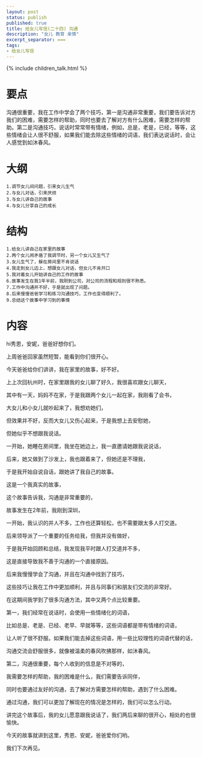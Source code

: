 ```yaml
---
layout: post
status: publish
published: true
title: 给女儿写信(二十四) 沟通
description: "女儿 教育 亲情"
excerpt_separator: ===
tags:
- 给女儿写信
---
```


{% include children_talk.html %}


# 要点

沟通很重要，我在工作中学会了两个技巧，第一是沟通非常重要，我们要告诉对方我们的困难，需要怎样的帮助，同时也要去了解对方有什么困难，需要怎样的帮助。第二是沟通技巧，说话时常常带有情绪，例如，总是，老是，已经，等等，这些情绪会让人很不舒服，如果我们能去除这些情绪的词语，我们表达说话时，会让人感觉到如沐春风。

# 大纲

	1.调节女儿间问题，引来女儿生气
	2.与女儿对话，引来厌烦
	3.与女儿讲自己的故事
	4.与女儿分享自己的成长

# 结构

	1.给女儿讲自己在家里的故事
	2.两个女儿闹矛盾了我调节时，另一个女儿又生气了
	3.女儿生气了，躲在房间里不肯说话
	4.我走到女儿边上，想跟女儿对话，但女儿不肯开口
	5.我对着女儿开始讲自己的工作的故事
	6.故事发生在我1年半前，我刚到公司，对公司的流程和规则很不熟悉。
	7.工作中沟通并不好，于是就出现了问题。
	8.后来慢慢爸爸学习和练习沟通技巧，工作也变得顺利了。
	9.总结这个故事中学习到的事情

# 内容

hi秀恩，安妮，爸爸好想你们。

上周爸爸回家虽然短暂，能看到你们很开心。

今天爸爸给你们讲讲，我在家里的故事，好不好。

上上次回杭州时，在家里跟我的女儿聊了好久，我很喜欢跟女儿聊天，

其中有一天，妈妈不在家，于是我跟两个女儿一起在家，我刚看了会书，

大女儿和小女儿就吵起来了，我想劝她们，

但效果并不好，反而大女儿又伤心起来，于是我想上去安慰她，

但她似乎不想跟我说话。

一开始，她睡在房间里，我坐在她边上，我一直邀请她跟我说说话，

后来，她又做到了沙发上，我也跟着来了，但她还是不理我，

于是我开始自说自话，跟她讲了我自己的故事。

这是一个我真实的故事，

这个故事告诉我，沟通是非常重要的，

故事发生在2年前，我刚到深圳，

一开始，我认识的并人不多，工作也还算轻松，也不需要跟太多人打交道。

后来领导派了一个重要的任务给我，但我并没有做好，

于是我开始回顾和总结，我发现我平时跟人打交道并不多，

这是直接导致我不善于沟通的一个直接原因。

后来我慢慢学会了沟通，并且在沟通中找到了技巧，

这些技巧让我在工作中更加顺利，并且与同事们和朋友们交流的非常好。

在这期间我学到了很多沟通方法，其中又两个点比较重要。

第一，我们经常在说话时，会使用一些情绪化的词语，

比如总是、老是、已经、老早、早就等等，这些词语都是带有情绪的词语，

让人听了很不舒服。如果我们能去掉这些词语，用一些比较理性的词语代替的话，

沟通交流会舒服很多，就像被温柔的春风吹拂那样，如沐春风。

第二，沟通很重要，每个人收到的信息是不对等的，

我需要怎样的帮助，我的困难是什么，我们需要告诉同伴，

同时也要通过友好的沟通，去了解对方需要怎样的帮助，遇到了什么困难。

通过沟通，我们可以更加了解现在的情况是怎样的，我们可以怎么行动。

讲完这个故事后，我的女儿愿意跟我说话了，我们两后来聊的很开心，相处的也很愉快。

今天的故事就讲到这里，秀恩、安妮，爸爸爱你们哟。

我们下次再见。


